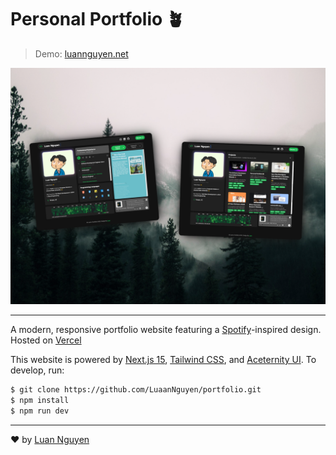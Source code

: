 # Personal Portfolio 🪴

> Demo: [luannguyen.net](https://www.luannguyen.net)

<img src="public/portfolio_highres.png" width="700"  alt="Portfolio Preview">

---

A modern, responsive portfolio website featuring a [Spotify](spotify.com)-inspired design. Hosted on [Vercel](https://vercel.com)

This website is powered by [Next.js 15](https://nextjs.org/), [Tailwind CSS](https://tailwindcss.com/), and [Aceternity UI](https://ui.aceternity.com/). To develop, run:

```bash
$ git clone https://github.com/LuaanNguyen/portfolio.git
$ npm install
$ npm run dev
```

---

❤️ by [Luan Nguyen](https://www.linkedin.com/in/luanthiennguyen/)
